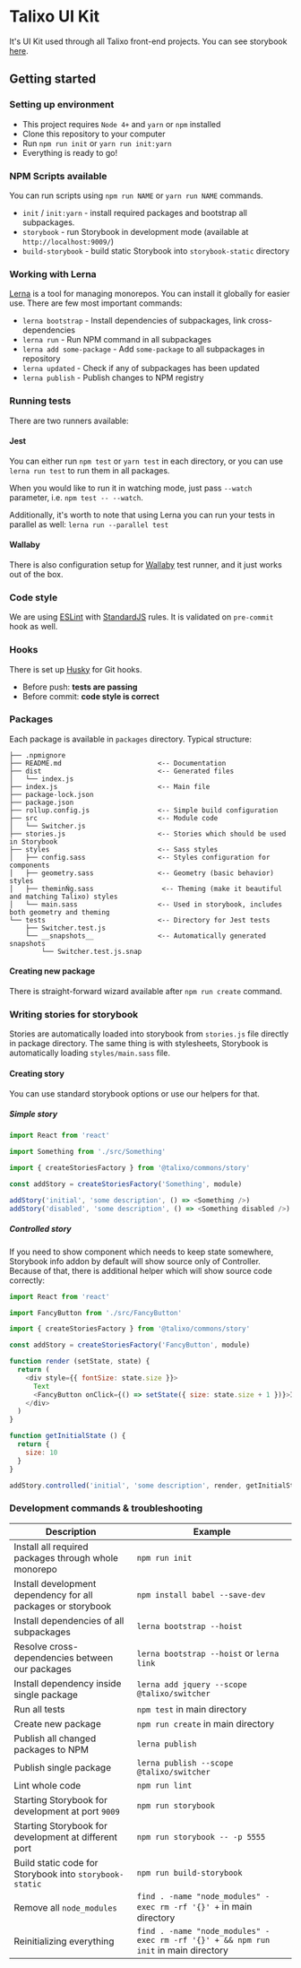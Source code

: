 # Talixo UI Kit

It's UI Kit used through all Talixo front-end projects. You can see storybook [here](https://publicinmotiongmbh.github.io/ui-kit).

## Getting started

### Setting up environment

- This project requires `Node 4+` and `yarn` or `npm` installed
- Clone this repository to your computer
- Run `npm run init` or `yarn run init:yarn`
- Everything is ready to go!

### NPM Scripts available

You can run scripts using `npm run NAME` or `yarn run NAME` commands.

- `init` / `init:yarn` - install required packages and bootstrap all subpackages.
- `storybook` - run Storybook in development mode (available at `http://localhost:9009/`)
- `build-storybook` - build static Storybook into `storybook-static` directory

### Working with Lerna

[Lerna](https://github.com/lerna/lerna) is a tool for managing monorepos.
You can install it globally for easier use. There are few most important commands:

- `lerna bootstrap` - Install dependencies of subpackages, link cross-dependencies
- `lerna run` - Run NPM command in all subpackages
- `lerna add some-package` - Add `some-package` to all subpackages in repository
- `lerna updated` - Check if any of subpackages has been updated
- `lerna publish` - Publish changes to NPM registry

### Running tests

There are two runners available:

#### Jest

You can either run `npm test` or `yarn test` in each directory,
or you can use `lerna run test` to run them in all packages.

When you would like to run it in watching mode, just pass `--watch` parameter, i.e. `npm test -- --watch`.

Additionally, it's worth to note that using Lerna you can run your tests in parallel as well: `lerna run --parallel test`

#### Wallaby

There is also configuration setup for [Wallaby](http://wallabyjs.com/) test runner,
and it just works out of the box.

### Code style

We are using [ESLint](https://eslint.org/) with [StandardJS](https://standardjs.com/) rules.
It is validated on `pre-commit` hook as well.

### Hooks

There is set up [Husky](https://github.com/typicode/husky) for Git hooks.

- Before push: **tests are passing**
- Before commit: **code style is correct**

### Packages

Each package is available in `packages` directory. Typical structure:

```
├── .npmignore
├── README.md                        <-- Documentation
├── dist                             <-- Generated files
│   └── index.js
├── index.js                         <-- Main file
├── package-lock.json
├── package.json
├── rollup.config.js                 <-- Simple build configuration
├── src                              <-- Module code
│   └── Switcher.js
├── stories.js                       <-- Stories which should be used in Storybook
├── styles                           <-- Sass styles
│   ├── config.sass                  <-- Styles configuration for components 
│   ├── geometry.sass                <-- Geometry (basic behavior) styles
│   ├── theminŃg.sass                 <-- Theming (make it beautiful and matching Talixo) styles
│   └── main.sass                    <-- Used in storybook, includes both geometry and theming
└── tests                            <-- Directory for Jest tests
    ├── Switcher.test.js
    └── __snapshots__                <-- Automatically generated snapshots
        └── Switcher.test.js.snap
```

#### Creating new package

There is straight-forward wizard available after `npm run create` command.

### Writing stories for storybook

Stories are automatically loaded into storybook from `stories.js` file directly in package directory.
The same thing is with stylesheets, Storybook is automatically loading `styles/main.sass` file.

#### Creating story

You can use standard storybook options or use our helpers for that.

##### Simple story

```js
import React from 'react'

import Something from './src/Something'

import { createStoriesFactory } from '@talixo/commons/story'

const addStory = createStoriesFactory('Something', module)

addStory('initial', 'some description', () => <Something />)
addStory('disabled', 'some description', () => <Something disabled />)
```

##### Controlled story

If you need to show component which needs to keep state somewhere,
Storybook info addon by default will show source only of Controller.
Because of that, there is additional helper which will show source code correctly:

```js
import React from 'react'

import FancyButton from './src/FancyButton'

import { createStoriesFactory } from '@talixo/commons/story'

const addStory = createStoriesFactory('FancyButton', module)

function render (setState, state) {
  return (
    <div style={{ fontSize: state.size }}>
      Text
      <FancyButton onClick={() => setState({ size: state.size + 1 })}>Increase</FancyButton>
    </div>
  )
}

function getInitialState () {
  return {
    size: 10
  }
}

addStory.controlled('initial', 'some description', render, getInitialState)
```

### Development commands & troubleshooting

Description                                                  | Example
-------------------------------------------------------------|------------------------------------------------------------
Install all required packages through whole monorepo         | `npm run init`
Install development dependency for all packages or storybook | `npm install babel --save-dev`
Install dependencies of all subpackages                      | `lerna bootstrap --hoist`
Resolve cross-dependencies between our packages              | `lerna bootstrap --hoist` or `lerna link`
Install dependency inside single package                     | `lerna add jquery --scope @talixo/switcher`
Run all tests                                                | `npm test` in main directory
Create new package                                           | `npm run create` in main directory
Publish all changed packages to NPM                          | `lerna publish`
Publish single package                                       | `lerna publish --scope @talixo/switcher`
Lint whole code                                              | `npm run lint`
Starting Storybook for development at port `9009`            | `npm run storybook`
Starting Storybook for development at different port         | `npm run storybook -- -p 5555`
Build static code for Storybook into `storybook-static`      | `npm run build-storybook`
Remove all `node_modules`                                    | `find . -name "node_modules" -exec rm -rf '{}' +` in main directory
Reinitializing everything                                    | `find . -name "node_modules" -exec rm -rf '{}' + && npm run init` in main directory
